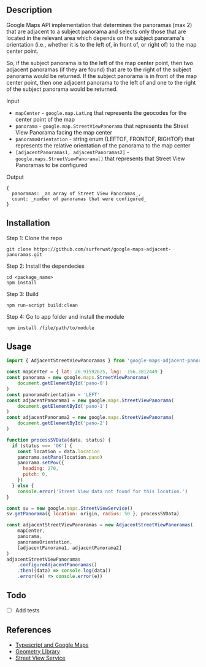 ## Description

Google Maps API implementation that determines the panoramas (max 2) that are adjacent to a subject panorama and selects only those that are located in the relevant area which depends on the subject panorama's orientation (i.e., whether it is to the left of, in front of, or right of) to the map center point. 

So, if the subject panorama is to the left of the map center point, then two adjacent panoramas (if they are found) that are to the right of the subject panorama would be returned. If the subject panorama is in front of the map center point, then one adjacent panorama to the left of and one to the right of the subject panorama would be returned.

Input
* `mapCenter` - `google.map.LatLng` that represents the geocodes for the center point of the map
* `panorama` - `google.map.StreetViewPanorama` that represents the Street View Panorama facing the map center
* `panoramaOrientation` - string enum (LEFTOF, FRONTOF, RIGHTOF) that represents the relative orientation of the panorama to the map center
* `[adjacentPanoramas1, adjacentPanoramas2]` - `google.maps.StreetViewPanorama[]` that represents that Street View Panoramas to be configured

Output
```
{
  panoramas: _an array of Street View Panoramas_,
  count: _number of panoramas that were configured_
}
```


## Installation

Step 1: Clone the repo 

```
git clone https://github.com/surferwat/google-maps-adjacent-panoramas.git
```

Step 2: Install the dependecies

```
cd <package_name>
npm install
```

Step 3: Build 
```
npm run-script build:clean
```

Step 4: Go to app folder and install the module

```
npm install /file/path/to/module
```

## Usage

```javascript
import { AdjacentStreetViewPanoramas } from 'google-maps-adjacent-panoramas'

const mapCenter = { lat: 20.91592625, lng: -156.3812449 } 
const panorama = new google.maps.StreetViewPanorama(
    document.getElementById('pano-0')
)
const panoramaOrientation = 'LEFT'
const adjacentPanorama1 = new google.maps.StreetViewPanorama(
    document.getElementById('pano-1')
)
const adjacentPanorama2 = new google.maps.StreetViewPanorama(
    document.getElementById('pano-2')
)

function processSVData(data, status) {
  if (status === 'OK') {
    const location = data.location
    panorama.setPano(location.pano)
    panorama.setPov({
      heading: 270,
      pitch: 0,
    })
  } else {
    console.error('Street View data not found for this location.')
}

const sv = new google.maps.StreetViewService()
sv.getPanorama({ location: origin, radius: 50 }, processSVData)

const adjacentStreetViewPanoramas = new AdjacentStreetViewPanoramas(
    mapCenter, 
    panorama, 
    panoramaOrientation,
    [adjacentPanorama1, adjacentPanorama2]
)
adjacentStreetViewPanoramas
    .configureAdjacentPanoramas()
    .then((data) => console.log(data))
    .error((e) => console.error(e))
```

## Todo 

* [ ] Add tests

## References

* [Typescript and Google Maps](https://developers.google.com/maps/documentation/javascript/using-typescript)
* [Geometry Library](https://developers.google.com/maps/documentation/javascript/reference/geometry)
* [Street View Service](https://developers.google.com/maps/documentation/javascript/streetview#maps_streetview_service-javascript)
